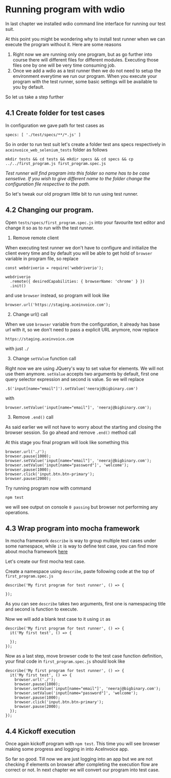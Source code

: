 # Running program with wdio

In last chapter we installed wdio command line interface for running our test suit.

At this point you might be wondering why to install test runner when we can execute the program without it. Here are some reasons

1. Right now we are running only one program, but as go further into course there will different files for different modules. Executing those files one by one will be very time consuming job.
2. Once we add a wdio as a test runner then we do not need to setup the environment everytime we run our program. When you execute your program with the test runner, some basic settings will be available to you by default.

So let us take a step further

## 4.1 Create folder for test cases

In configuration we gave path for test cases as

```
specs: [ './test/specs/**/*.js' ]
```

So in order to run test suit let's create a folder test ans specs respectively in `aceinvoice_web_selenium_tests` folder as follows

```
mkdir tests && cd tests && mkdir specs && cd specs && cp ../../first_program.js first_program.spec.js
```

_Test runner will find program into this folder so name has to be case sensetive. If you wish to give different name to the folder change the configuration file respective to the path._


So let's tweak our old program little bit to run using test runner.

## 4.2 Changing our program.

Open `tests/specs/first_program.spec.js` into your favourite text editor and change it so as to run with the test runner.

1. Remove remote client

When executing test runner we don't have to configure and initialize the client every time and by default you will be able to get hold of `browser` variable in program file, so replace

```
const webdriverio = require('webdriverio');

webdriverio
  .remote({ desiredCapabilities: { browserName: 'chrome' } })
  .init()
```

and use `browser` instead, so program will look like

```
browser.url('https://staging.aceinvoice.com');
```

2. Change url() call

When we use `browser` variable from the configuration, it already has base url with it, so we don't need to pass a explicit URL anymore, now replace

```
https://staging.aceinvoice.com
```

with just `./`

3. Change `setValue` function call

Right now we are using JQuery's way to set value for elements. We will not use them anymore. `setValue` accepts two arguments by default, first one query selector expression and second is value. So we will replace

```
.$('input[name="email"]').setValue('neeraj@bigbinary.com')
```

with 

```
browser.setValue('input[name="email"]', 'neeraj@bigbinary.com');
```

3. Remove `.end()` call

As said earlier we will not have to worry about the starting and closing the browser session. So go ahead and remove `.end()` method call

At this stage you final program will look like something this

```
browser.url('./');
browser.pause(1000);
browser.setValue('input[name="email"]', 'neeraj@bigbinary.com');
browser.setValue('input[name="password"]', 'welcome');
browser.pause(1000);
browser.click('input.btn.btn-primary');
browser.pause(2000);
```

Try running program now with command

```
npm test
```

we will see output on console `0 passing` but browser not performing any operations.

## 4.3 Wrap program into mocha framework

In mocha framework `describe` is way to group multiple test cases under some namespace, while `it` is way to define test case, you can find more about mocha framework [here](https://mochajs.org/#getting-started)

Let's create our first mocha test case. 

Create a namespace using `describe`, paste following code at the top of `first_program.spec.js`

```
describe('My first program for test runner', () => {

});
```

As you can see `describe` takes two arguments, first one is namespacing title and second is function to execute.

Now we will add a blank test case to it using `it` as

```
describe('My first program for test runner', () => {
  it('My first test', () => {

  });
});
```

Now as a last step, move browser code to the test case function definition, your final code in `first_program.spec.js` should look like

```
describe('My first program for test runner', () => {
  it('My first test', () => {
    browser.url('./');
    browser.pause(1000);
    browser.setValue('input[name="email"]', 'neeraj@bigbinary.com');
    browser.setValue('input[name="password"]', 'welcome');
    browser.pause(1000);
    browser.click('input.btn.btn-primary');
    browser.pause(2000);
  });
});
```

## 4.4 Kickoff execution

Once again kickoff program with `npm test`. This time you will see browser making some progress and logging in into AceInvoice app.

So far so good. Till now we are just logging into an app but we are not checking if elements on browser after completing the execution flow are correct or not. In next chapter we will convert our program into test case.
